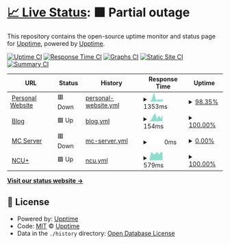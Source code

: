 # [📈 Live Status](https://blog.ppodds.website/Uptime/): <!--live status--> **🟧 Partial outage**

This repository contains the open-source uptime monitor and status page for [Upptime](https://upptime.js.org), powered by [Upptime](https://github.com/upptime/upptime).

[![Uptime CI](https://github.com/ppodds/MCServerUptime/workflows/Uptime%20CI/badge.svg)](https://github.com/ppodds/MCServerUptime/actions?query=workflow%3A%22Uptime+CI%22)
[![Response Time CI](https://github.com/ppodds/MCServerUptime/workflows/Response%20Time%20CI/badge.svg)](https://github.com/ppodds/MCServerUptime/actions?query=workflow%3A%22Response+Time+CI%22)
[![Graphs CI](https://github.com/ppodds/MCServerUptime/workflows/Graphs%20CI/badge.svg)](https://github.com/ppodds/MCServerUptime/actions?query=workflow%3A%22Graphs+CI%22)
[![Static Site CI](https://github.com/ppodds/MCServerUptime/workflows/Static%20Site%20CI/badge.svg)](https://github.com/ppodds/MCServerUptime/actions?query=workflow%3A%22Static+Site+CI%22)
[![Summary CI](https://github.com/ppodds/MCServerUptime/workflows/Summary%20CI/badge.svg)](https://github.com/ppodds/MCServerUptime/actions?query=workflow%3A%22Summary+CI%22)

<!--start: status pages-->
<!-- This summary is generated by Upptime (https://github.com/upptime/upptime) -->
<!-- Do not edit this manually, your changes will be overwritten -->
<!-- prettier-ignore -->
| URL | Status | History | Response Time | Uptime |
| --- | ------ | ------- | ------------- | ------ |
| <img alt="" src="https://icons.duckduckgo.com/ip3/ppodds.cc.ico" height="13"> [Personal Website](https://ppodds.cc) | 🟥 Down | [personal-website.yml](https://github.com/ppodds/Uptime/commits/HEAD/history/personal-website.yml) | <details><summary><img alt="Response time graph" src="./graphs/personal-website/response-time-week.png" height="20"> 1353ms</summary><br><a href="https://ppodds.github.io/Uptime/history/personal-website"><img alt="Response time 1007" src="https://img.shields.io/endpoint?url=https%3A%2F%2Fraw.githubusercontent.com%2Fppodds%2FUptime%2FHEAD%2Fapi%2Fpersonal-website%2Fresponse-time.json"></a><br><a href="https://ppodds.github.io/Uptime/history/personal-website"><img alt="24-hour response time 0" src="https://img.shields.io/endpoint?url=https%3A%2F%2Fraw.githubusercontent.com%2Fppodds%2FUptime%2FHEAD%2Fapi%2Fpersonal-website%2Fresponse-time-day.json"></a><br><a href="https://ppodds.github.io/Uptime/history/personal-website"><img alt="7-day response time 1353" src="https://img.shields.io/endpoint?url=https%3A%2F%2Fraw.githubusercontent.com%2Fppodds%2FUptime%2FHEAD%2Fapi%2Fpersonal-website%2Fresponse-time-week.json"></a><br><a href="https://ppodds.github.io/Uptime/history/personal-website"><img alt="30-day response time 990" src="https://img.shields.io/endpoint?url=https%3A%2F%2Fraw.githubusercontent.com%2Fppodds%2FUptime%2FHEAD%2Fapi%2Fpersonal-website%2Fresponse-time-month.json"></a><br><a href="https://ppodds.github.io/Uptime/history/personal-website"><img alt="1-year response time 1007" src="https://img.shields.io/endpoint?url=https%3A%2F%2Fraw.githubusercontent.com%2Fppodds%2FUptime%2FHEAD%2Fapi%2Fpersonal-website%2Fresponse-time-year.json"></a></details> | <details><summary><a href="https://ppodds.github.io/Uptime/history/personal-website">98.35%</a></summary><a href="https://ppodds.github.io/Uptime/history/personal-website"><img alt="All-time uptime 98.01%" src="https://img.shields.io/endpoint?url=https%3A%2F%2Fraw.githubusercontent.com%2Fppodds%2FUptime%2FHEAD%2Fapi%2Fpersonal-website%2Fuptime.json"></a><br><a href="https://ppodds.github.io/Uptime/history/personal-website"><img alt="24-hour uptime 88.42%" src="https://img.shields.io/endpoint?url=https%3A%2F%2Fraw.githubusercontent.com%2Fppodds%2FUptime%2FHEAD%2Fapi%2Fpersonal-website%2Fuptime-day.json"></a><br><a href="https://ppodds.github.io/Uptime/history/personal-website"><img alt="7-day uptime 98.35%" src="https://img.shields.io/endpoint?url=https%3A%2F%2Fraw.githubusercontent.com%2Fppodds%2FUptime%2FHEAD%2Fapi%2Fpersonal-website%2Fuptime-week.json"></a><br><a href="https://ppodds.github.io/Uptime/history/personal-website"><img alt="30-day uptime 99.57%" src="https://img.shields.io/endpoint?url=https%3A%2F%2Fraw.githubusercontent.com%2Fppodds%2FUptime%2FHEAD%2Fapi%2Fpersonal-website%2Fuptime-month.json"></a><br><a href="https://ppodds.github.io/Uptime/history/personal-website"><img alt="1-year uptime 98.01%" src="https://img.shields.io/endpoint?url=https%3A%2F%2Fraw.githubusercontent.com%2Fppodds%2FUptime%2FHEAD%2Fapi%2Fpersonal-website%2Fuptime-year.json"></a></details>
| <img alt="" src="https://icons.duckduckgo.com/ip3/blog.ppodds.cc.ico" height="13"> [Blog](https://blog.ppodds.cc) | 🟩 Up | [blog.yml](https://github.com/ppodds/Uptime/commits/HEAD/history/blog.yml) | <details><summary><img alt="Response time graph" src="./graphs/blog/response-time-week.png" height="20"> 154ms</summary><br><a href="https://ppodds.github.io/Uptime/history/blog"><img alt="Response time 167" src="https://img.shields.io/endpoint?url=https%3A%2F%2Fraw.githubusercontent.com%2Fppodds%2FUptime%2FHEAD%2Fapi%2Fblog%2Fresponse-time.json"></a><br><a href="https://ppodds.github.io/Uptime/history/blog"><img alt="24-hour response time 220" src="https://img.shields.io/endpoint?url=https%3A%2F%2Fraw.githubusercontent.com%2Fppodds%2FUptime%2FHEAD%2Fapi%2Fblog%2Fresponse-time-day.json"></a><br><a href="https://ppodds.github.io/Uptime/history/blog"><img alt="7-day response time 154" src="https://img.shields.io/endpoint?url=https%3A%2F%2Fraw.githubusercontent.com%2Fppodds%2FUptime%2FHEAD%2Fapi%2Fblog%2Fresponse-time-week.json"></a><br><a href="https://ppodds.github.io/Uptime/history/blog"><img alt="30-day response time 142" src="https://img.shields.io/endpoint?url=https%3A%2F%2Fraw.githubusercontent.com%2Fppodds%2FUptime%2FHEAD%2Fapi%2Fblog%2Fresponse-time-month.json"></a><br><a href="https://ppodds.github.io/Uptime/history/blog"><img alt="1-year response time 167" src="https://img.shields.io/endpoint?url=https%3A%2F%2Fraw.githubusercontent.com%2Fppodds%2FUptime%2FHEAD%2Fapi%2Fblog%2Fresponse-time-year.json"></a></details> | <details><summary><a href="https://ppodds.github.io/Uptime/history/blog">100.00%</a></summary><a href="https://ppodds.github.io/Uptime/history/blog"><img alt="All-time uptime 99.95%" src="https://img.shields.io/endpoint?url=https%3A%2F%2Fraw.githubusercontent.com%2Fppodds%2FUptime%2FHEAD%2Fapi%2Fblog%2Fuptime.json"></a><br><a href="https://ppodds.github.io/Uptime/history/blog"><img alt="24-hour uptime 100.00%" src="https://img.shields.io/endpoint?url=https%3A%2F%2Fraw.githubusercontent.com%2Fppodds%2FUptime%2FHEAD%2Fapi%2Fblog%2Fuptime-day.json"></a><br><a href="https://ppodds.github.io/Uptime/history/blog"><img alt="7-day uptime 100.00%" src="https://img.shields.io/endpoint?url=https%3A%2F%2Fraw.githubusercontent.com%2Fppodds%2FUptime%2FHEAD%2Fapi%2Fblog%2Fuptime-week.json"></a><br><a href="https://ppodds.github.io/Uptime/history/blog"><img alt="30-day uptime 100.00%" src="https://img.shields.io/endpoint?url=https%3A%2F%2Fraw.githubusercontent.com%2Fppodds%2FUptime%2FHEAD%2Fapi%2Fblog%2Fuptime-month.json"></a><br><a href="https://ppodds.github.io/Uptime/history/blog"><img alt="1-year uptime 99.95%" src="https://img.shields.io/endpoint?url=https%3A%2F%2Fraw.githubusercontent.com%2Fppodds%2FUptime%2FHEAD%2Fapi%2Fblog%2Fuptime-year.json"></a></details>
| <img alt="" src="https://icons.duckduckgo.com/ip3/null.ico" height="13"> [MC Server](ppodds.cc) | 🟥 Down | [mc-server.yml](https://github.com/ppodds/Uptime/commits/HEAD/history/mc-server.yml) | <details><summary><img alt="Response time graph" src="./graphs/mc-server/response-time-week.png" height="20"> 0ms</summary><br><a href="https://ppodds.github.io/Uptime/history/mc-server"><img alt="Response time 198" src="https://img.shields.io/endpoint?url=https%3A%2F%2Fraw.githubusercontent.com%2Fppodds%2FUptime%2FHEAD%2Fapi%2Fmc-server%2Fresponse-time.json"></a><br><a href="https://ppodds.github.io/Uptime/history/mc-server"><img alt="24-hour response time 0" src="https://img.shields.io/endpoint?url=https%3A%2F%2Fraw.githubusercontent.com%2Fppodds%2FUptime%2FHEAD%2Fapi%2Fmc-server%2Fresponse-time-day.json"></a><br><a href="https://ppodds.github.io/Uptime/history/mc-server"><img alt="7-day response time 0" src="https://img.shields.io/endpoint?url=https%3A%2F%2Fraw.githubusercontent.com%2Fppodds%2FUptime%2FHEAD%2Fapi%2Fmc-server%2Fresponse-time-week.json"></a><br><a href="https://ppodds.github.io/Uptime/history/mc-server"><img alt="30-day response time 0" src="https://img.shields.io/endpoint?url=https%3A%2F%2Fraw.githubusercontent.com%2Fppodds%2FUptime%2FHEAD%2Fapi%2Fmc-server%2Fresponse-time-month.json"></a><br><a href="https://ppodds.github.io/Uptime/history/mc-server"><img alt="1-year response time 198" src="https://img.shields.io/endpoint?url=https%3A%2F%2Fraw.githubusercontent.com%2Fppodds%2FUptime%2FHEAD%2Fapi%2Fmc-server%2Fresponse-time-year.json"></a></details> | <details><summary><a href="https://ppodds.github.io/Uptime/history/mc-server">0.00%</a></summary><a href="https://ppodds.github.io/Uptime/history/mc-server"><img alt="All-time uptime 66.56%" src="https://img.shields.io/endpoint?url=https%3A%2F%2Fraw.githubusercontent.com%2Fppodds%2FUptime%2FHEAD%2Fapi%2Fmc-server%2Fuptime.json"></a><br><a href="https://ppodds.github.io/Uptime/history/mc-server"><img alt="24-hour uptime 0.00%" src="https://img.shields.io/endpoint?url=https%3A%2F%2Fraw.githubusercontent.com%2Fppodds%2FUptime%2FHEAD%2Fapi%2Fmc-server%2Fuptime-day.json"></a><br><a href="https://ppodds.github.io/Uptime/history/mc-server"><img alt="7-day uptime 0.00%" src="https://img.shields.io/endpoint?url=https%3A%2F%2Fraw.githubusercontent.com%2Fppodds%2FUptime%2FHEAD%2Fapi%2Fmc-server%2Fuptime-week.json"></a><br><a href="https://ppodds.github.io/Uptime/history/mc-server"><img alt="30-day uptime 0.00%" src="https://img.shields.io/endpoint?url=https%3A%2F%2Fraw.githubusercontent.com%2Fppodds%2FUptime%2FHEAD%2Fapi%2Fmc-server%2Fuptime-month.json"></a><br><a href="https://ppodds.github.io/Uptime/history/mc-server"><img alt="1-year uptime 66.56%" src="https://img.shields.io/endpoint?url=https%3A%2F%2Fraw.githubusercontent.com%2Fppodds%2FUptime%2FHEAD%2Fapi%2Fmc-server%2Fuptime-year.json"></a></details>
| <img alt="" src="https://icons.duckduckgo.com/ip3/ncuplus.ppodds.cc.ico" height="13"> [NCU+](https://ncuplus.ppodds.cc) | 🟩 Up | [ncu.yml](https://github.com/ppodds/Uptime/commits/HEAD/history/ncu.yml) | <details><summary><img alt="Response time graph" src="./graphs/ncu/response-time-week.png" height="20"> 579ms</summary><br><a href="https://ppodds.github.io/Uptime/history/ncu"><img alt="Response time 625" src="https://img.shields.io/endpoint?url=https%3A%2F%2Fraw.githubusercontent.com%2Fppodds%2FUptime%2FHEAD%2Fapi%2Fncu%2Fresponse-time.json"></a><br><a href="https://ppodds.github.io/Uptime/history/ncu"><img alt="24-hour response time 668" src="https://img.shields.io/endpoint?url=https%3A%2F%2Fraw.githubusercontent.com%2Fppodds%2FUptime%2FHEAD%2Fapi%2Fncu%2Fresponse-time-day.json"></a><br><a href="https://ppodds.github.io/Uptime/history/ncu"><img alt="7-day response time 579" src="https://img.shields.io/endpoint?url=https%3A%2F%2Fraw.githubusercontent.com%2Fppodds%2FUptime%2FHEAD%2Fapi%2Fncu%2Fresponse-time-week.json"></a><br><a href="https://ppodds.github.io/Uptime/history/ncu"><img alt="30-day response time 607" src="https://img.shields.io/endpoint?url=https%3A%2F%2Fraw.githubusercontent.com%2Fppodds%2FUptime%2FHEAD%2Fapi%2Fncu%2Fresponse-time-month.json"></a><br><a href="https://ppodds.github.io/Uptime/history/ncu"><img alt="1-year response time 625" src="https://img.shields.io/endpoint?url=https%3A%2F%2Fraw.githubusercontent.com%2Fppodds%2FUptime%2FHEAD%2Fapi%2Fncu%2Fresponse-time-year.json"></a></details> | <details><summary><a href="https://ppodds.github.io/Uptime/history/ncu">100.00%</a></summary><a href="https://ppodds.github.io/Uptime/history/ncu"><img alt="All-time uptime 99.79%" src="https://img.shields.io/endpoint?url=https%3A%2F%2Fraw.githubusercontent.com%2Fppodds%2FUptime%2FHEAD%2Fapi%2Fncu%2Fuptime.json"></a><br><a href="https://ppodds.github.io/Uptime/history/ncu"><img alt="24-hour uptime 100.00%" src="https://img.shields.io/endpoint?url=https%3A%2F%2Fraw.githubusercontent.com%2Fppodds%2FUptime%2FHEAD%2Fapi%2Fncu%2Fuptime-day.json"></a><br><a href="https://ppodds.github.io/Uptime/history/ncu"><img alt="7-day uptime 100.00%" src="https://img.shields.io/endpoint?url=https%3A%2F%2Fraw.githubusercontent.com%2Fppodds%2FUptime%2FHEAD%2Fapi%2Fncu%2Fuptime-week.json"></a><br><a href="https://ppodds.github.io/Uptime/history/ncu"><img alt="30-day uptime 99.74%" src="https://img.shields.io/endpoint?url=https%3A%2F%2Fraw.githubusercontent.com%2Fppodds%2FUptime%2FHEAD%2Fapi%2Fncu%2Fuptime-month.json"></a><br><a href="https://ppodds.github.io/Uptime/history/ncu"><img alt="1-year uptime 99.79%" src="https://img.shields.io/endpoint?url=https%3A%2F%2Fraw.githubusercontent.com%2Fppodds%2FUptime%2FHEAD%2Fapi%2Fncu%2Fuptime-year.json"></a></details>

<!--end: status pages-->

[**Visit our status website →**](https://blog.ppodds.cc/Uptime/)

## 📄 License

- Powered by: [Upptime](https://github.com/upptime/upptime)
- Code: [MIT](./LICENSE) © [Upptime](https://upptime.js.org)
- Data in the `./history` directory: [Open Database License](https://opendatacommons.org/licenses/odbl/1-0/)
